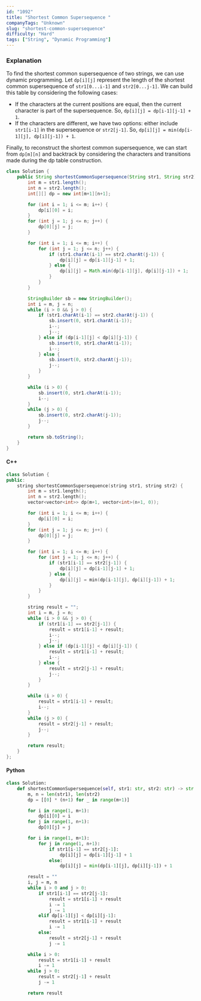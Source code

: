 ```yaml
---
id: "1092"
title: "Shortest Common Supersequence "
companyTags: "Unknown"
slug: "shortest-common-supersequence"
difficulty: "Hard"
tags: ["String", "Dynamic Programming"]
---
```


### Explanation
To find the shortest common supersequence of two strings, we can use dynamic programming. Let `dp[i][j]` represent the length of the shortest common supersequence of `str1[0...i-1]` and `str2[0...j-1]`. We can build this table by considering the following cases:
- If the characters at the current positions are equal, then the current character is part of the supersequence. So, `dp[i][j] = dp[i-1][j-1] + 1`.
- If the characters are different, we have two options: either include `str1[i-1]` in the supersequence or `str2[j-1]`. So, `dp[i][j] = min(dp[i-1][j], dp[i][j-1]) + 1`.

Finally, to reconstruct the shortest common supersequence, we can start from `dp[m][n]` and backtrack by considering the characters and transitions made during the dp table construction.

```java
class Solution {
    public String shortestCommonSupersequence(String str1, String str2) {
        int m = str1.length();
        int n = str2.length();
        int[][] dp = new int[m+1][n+1];

        for (int i = 1; i <= m; i++) {
            dp[i][0] = i;
        }
        for (int j = 1; j <= n; j++) {
            dp[0][j] = j;
        }

        for (int i = 1; i <= m; i++) {
            for (int j = 1; j <= n; j++) {
                if (str1.charAt(i-1) == str2.charAt(j-1)) {
                    dp[i][j] = dp[i-1][j-1] + 1;
                } else {
                    dp[i][j] = Math.min(dp[i-1][j], dp[i][j-1]) + 1;
                }
            }
        }

        StringBuilder sb = new StringBuilder();
        int i = m, j = n;
        while (i > 0 && j > 0) {
            if (str1.charAt(i-1) == str2.charAt(j-1)) {
                sb.insert(0, str1.charAt(i-1));
                i--;
                j--;
            } else if (dp[i-1][j] < dp[i][j-1]) {
                sb.insert(0, str1.charAt(i-1));
                i--;
            } else {
                sb.insert(0, str2.charAt(j-1));
                j--;
            }
        }

        while (i > 0) {
            sb.insert(0, str1.charAt(i-1));
            i--;
        }
        while (j > 0) {
            sb.insert(0, str2.charAt(j-1));
            j--;
        }

        return sb.toString();
    }
}
```

#### C++
```cpp
class Solution {
public:
    string shortestCommonSupersequence(string str1, string str2) {
        int m = str1.length();
        int n = str2.length();
        vector<vector<int>> dp(m+1, vector<int>(n+1, 0));

        for (int i = 1; i <= m; i++) {
            dp[i][0] = i;
        }
        for (int j = 1; j <= n; j++) {
            dp[0][j] = j;
        }

        for (int i = 1; i <= m; i++) {
            for (int j = 1; j <= n; j++) {
                if (str1[i-1] == str2[j-1]) {
                    dp[i][j] = dp[i-1][j-1] + 1;
                } else {
                    dp[i][j] = min(dp[i-1][j], dp[i][j-1]) + 1;
                }
            }
        }

        string result = "";
        int i = m, j = n;
        while (i > 0 && j > 0) {
            if (str1[i-1] == str2[j-1]) {
                result = str1[i-1] + result;
                i--;
                j--;
            } else if (dp[i-1][j] < dp[i][j-1]) {
                result = str1[i-1] + result;
                i--;
            } else {
                result = str2[j-1] + result;
                j--;
            }
        }

        while (i > 0) {
            result = str1[i-1] + result;
            i--;
        }
        while (j > 0) {
            result = str2[j-1] + result;
            j--;
        }

        return result;
    }
};
```

#### Python
```python
class Solution:
    def shortestCommonSupersequence(self, str1: str, str2: str) -> str:
        m, n = len(str1), len(str2)
        dp = [[0] * (n+1) for _ in range(m+1)]

        for i in range(1, m+1):
            dp[i][0] = i
        for j in range(1, n+1):
            dp[0][j] = j

        for i in range(1, m+1):
            for j in range(1, n+1):
                if str1[i-1] == str2[j-1]:
                    dp[i][j] = dp[i-1][j-1] + 1
                else:
                    dp[i][j] = min(dp[i-1][j], dp[i][j-1]) + 1

        result = ""
        i, j = m, n
        while i > 0 and j > 0:
            if str1[i-1] == str2[j-1]:
                result = str1[i-1] + result
                i -= 1
                j -= 1
            elif dp[i-1][j] < dp[i][j-1]:
                result = str1[i-1] + result
                i -= 1
            else:
                result = str2[j-1] + result
                j -= 1

        while i > 0:
            result = str1[i-1] + result
            i -= 1
        while j > 0:
            result = str2[j-1] + result
            j -= 1

        return result
```
